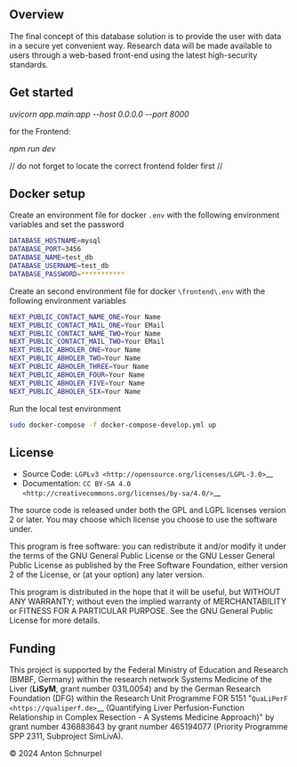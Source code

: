## Overview

The final concept of this database solution is to provide the user with data in a secure yet convenient way. 
Research data will be made available to users through a web-based front-end using the latest high-security standards.

## Get started
_uvicorn app.main:app --host 0.0.0.0 --port 8000_

for the Frontend:

_npm run dev_ 

// do not forget to locate the correct frontend folder first //

## Docker setup
Create an environment file for docker `.env` with the following environment variables and set the password
```bash
DATABASE_HOSTNAME=mysql
DATABASE_PORT=3456
DATABASE_NAME=test_db
DATABASE_USERNAME=test_db
DATABASE_PASSWORD=***********
```

Create an second environment file for docker `\frontend\.env` with the following environment variables 
```bash
NEXT_PUBLIC_CONTACT_NAME_ONE=Your Name
NEXT_PUBLIC_CONTACT_MAIL_ONE=Your EMail
NEXT_PUBLIC_CONTACT_NAME_TWO=Your Name
NEXT_PUBLIC_CONTACT_MAIL_TWO=Your EMail
NEXT_PUBLIC_ABHOLER_ONE=Your Name
NEXT_PUBLIC_ABHOLER_TWO=Your Name
NEXT_PUBLIC_ABHOLER_THREE=Your Name
NEXT_PUBLIC_ABHOLER_FOUR=Your Name
NEXT_PUBLIC_ABHOLER_FIVE=Your Name
NEXT_PUBLIC_ABHOLER_SIX=Your Name
```

Run the local test environment
```bash
sudo docker-compose -f docker-compose-develop.yml up
```

## License

* Source Code: `LGPLv3 <http://opensource.org/licenses/LGPL-3.0>`__
* Documentation: `CC BY-SA 4.0 <http://creativecommons.org/licenses/by-sa/4.0/>`__

The source code is released under both the GPL and LGPL licenses version 2 or
later. You may choose which license you choose to use the software under.

This program is free software: you can redistribute it and/or modify it under
the terms of the GNU General Public License or the GNU Lesser General Public
License as published by the Free Software Foundation, either version 2 of the
License, or (at your option) any later version.

This program is distributed in the hope that it will be useful, but WITHOUT ANY
WARRANTY; without even the implied warranty of MERCHANTABILITY or FITNESS FOR A
PARTICULAR PURPOSE. See the GNU General Public License for more details.

## Funding

This project is supported by the Federal Ministry of Education and Research (BMBF, Germany)
within the research network Systems Medicine of the Liver (**LiSyM**, grant number 031L0054) 
and by the German Research Foundation (DFG) within the Research Unit Programme FOR 5151 
"`QuaLiPerF <https://qualiperf.de>`__ (Quantifying Liver Perfusion-Function Relationship in Complex Resection - A Systems Medicine Approach)" by grant number 436883643 by grant number 
465194077 (Priority Programme SPP 2311, Subproject SimLivA).

© 2024 Anton Schnurpel